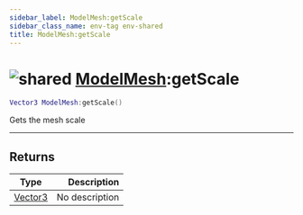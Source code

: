 ```yaml
---
sidebar_label: ModelMesh:getScale
sidebar_class_name: env-tag env-shared
title: ModelMesh:getScale
---
```


# <img src='/img/wiki/shared.png' alt='shared' classname='env-tag' /> [ModelMesh](../modelmesh/README.md):getScale

```lua
Vector3 ModelMesh:getScale()
```

Gets the mesh scale<br/>

-----------------
## Returns

| Type   | Description |
| ------ | ----------: |
| [Vector3](../vector3/README.md) | No description |
